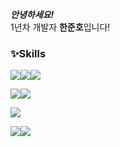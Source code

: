 
<em><b>안녕하세요!</b></em><br>
1년차 개발자 <strong>한준호</strong>입니다! <br>


### ✨Skills
<!--<img src="https://img.shields.io/badge/Html5-E34F26?style=flat-square&logo=html5&logoColor=FFFFFF"/><img src="https://img.shields.io/badge/Css3-1572B6?style=flat-square&logo=Css3&logoColor=FFFFFF"/><img src="https://img.shields.io/badge/JavaScript-F7DF1E?style=flat-square&logo=JavaScript&logoColor=FFFFFF"/>-->

<img src="https://img.shields.io/badge/Java-ED8B00?style=flat-square&logo=openjdk&logoColor=white"/><img src="https://shields.io/badge/JavaScript-F7DF1E?logo=JavaScript&logoColor=000&style=flat-square"/><img src="https://img.shields.io/badge/-SQL-000?&style=flat-square&logo=MySQL&logoColor=4479A1"/>

<img src="https://img.shields.io/badge/Spring-6DB33F?style=flat-square&logo=Spring&logoColor=FFFFFF"/><img src="https://img.shields.io/badge/Spring%20Security-6DB33F?style=flat-square&logo=springsecurity&logoColor=white"/>


<img src="https://img.shields.io/badge/AWSEC2-FF9900?style=flat-square&logo=amazonec2&logoColor=FFFFFF"/>


<img src="https://img.shields.io/badge/Eclipse-2C2255?style=flat-square&logo=EclipseIDE&logoColor=FFFFFF"/><img src="https://img.shields.io/badge/IntelliJ-000000?style=flat-square&logo=IntelliJIDEA&logoColor=FFFFFF"/>




<!--
**me1kara/me1kara** is a ✨ _special_ ✨ repository because its `README.md` (this file) appears on your GitHub profile.

Here are some ideas to get you started:

- 🔭 I’m currently working on ...
- 🌱 I’m currently learning ...
- 👯 I’m looking to collaborate on ...
- 🤔 I’m looking for help with ...
- 💬 Ask me about ...
- 📫 How to reach me: ...
- 😄 Pronouns: ...
- ⚡ Fun fact: ...
-->
